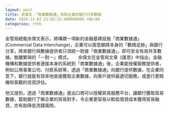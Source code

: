 ```yaml
---
layout: post
title: 余偉文：「商業數據通」有助企業向銀行分享數據
date: 2020-11-02 21:02:25.000000000 +08:00
categories: rthk
---
```


金管局總裁余偉文表示，將構建一項新的金融基建設施「商業數據通」(Commercial Data Interchange)，企業可以按意願將本身的「數碼足跡」與銀行分享，將來銀行與數據提供者只須統一對接「商業數據通」，即可安全有效共享數據，脫離繁瑣的「一對一」模式。
 
余偉文在金管局文章《匯思》中指出，金融機構和數據提供者連接本身的系統到「商業數據通」後，企業能授權服務提供者，例如公用事業公司、付款系統等，透過「商業數據通」向銀行提供數據，在企業同意下，銀行就能有效率地直接獲取企業數據，向客戶提供最適切服務，或進行更精確和客觀的信貸評估。

他又提到，透過「商業數據通」進出口商可以授權貿易服務平台，讓銀行獲取貿易數據，幫助銀行了解企業的貿易對手，令企業更容易以較低借貸成本獲得貿易融資，亦有助降低洗錢風險。
